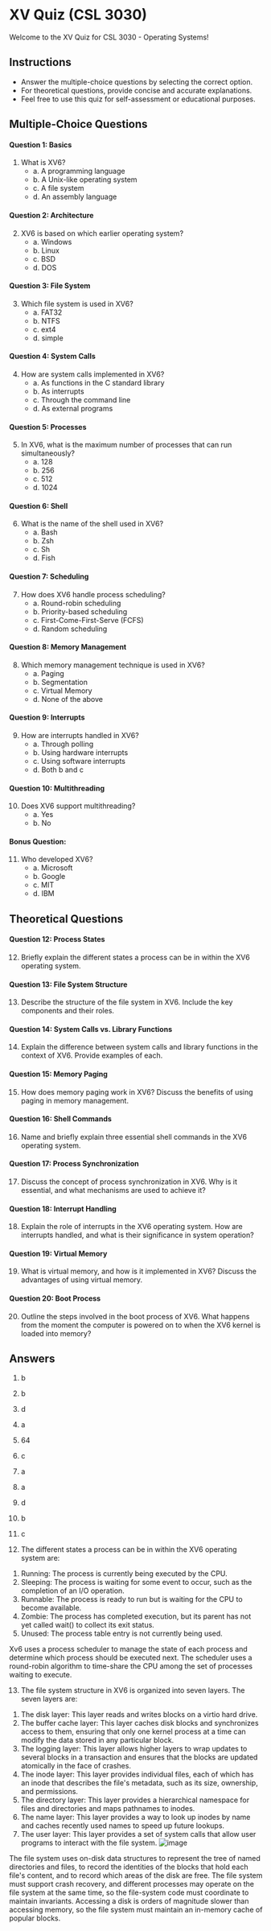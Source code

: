 # XV Quiz (CSL 3030)

Welcome to the XV Quiz for CSL 3030 - Operating Systems!



## Instructions
- Answer the multiple-choice questions by selecting the correct option.
- For theoretical questions, provide concise and accurate explanations.
- Feel free to use this quiz for self-assessment or educational purposes.

## Multiple-Choice Questions

#### Question 1: Basics
1. What is XV6?
   - a. A programming language
   - b. A Unix-like operating system
   - c. A file system
   - d. An assembly language

#### Question 2: Architecture
2. XV6 is based on which earlier operating system?
   - a. Windows
   - b. Linux
   - c. BSD
   - d. DOS

#### Question 3: File System
3. Which file system is used in XV6?
   - a. FAT32
   - b. NTFS
   - c. ext4
   - d. simple

#### Question 4: System Calls
4. How are system calls implemented in XV6?
   - a. As functions in the C standard library
   - b. As interrupts
   - c. Through the command line
   - d. As external programs

#### Question 5: Processes
5. In XV6, what is the maximum number of processes that can run simultaneously?
   - a. 128
   - b. 256
   - c. 512
   - d. 1024

#### Question 6: Shell
6. What is the name of the shell used in XV6?
   - a. Bash
   - b. Zsh
   - c. Sh
   - d. Fish

#### Question 7: Scheduling
7. How does XV6 handle process scheduling?
   - a. Round-robin scheduling
   - b. Priority-based scheduling
   - c. First-Come-First-Serve (FCFS)
   - d. Random scheduling

#### Question 8: Memory Management
8. Which memory management technique is used in XV6?
   - a. Paging
   - b. Segmentation
   - c. Virtual Memory
   - d. None of the above

#### Question 9: Interrupts
9. How are interrupts handled in XV6?
   - a. Through polling
   - b. Using hardware interrupts
   - c. Using software interrupts
   - d. Both b and c

#### Question 10: Multithreading
10. Does XV6 support multithreading?
    - a. Yes
    - b. No

#### Bonus Question:
11. Who developed XV6?
    - a. Microsoft
    - b. Google
    - c. MIT
    - d. IBM

## Theoretical Questions

#### Question 12: Process States
12. Briefly explain the different states a process can be in within the XV6 operating system.

#### Question 13: File System Structure
13. Describe the structure of the file system in XV6. Include the key components and their roles.

#### Question 14: System Calls vs. Library Functions
14. Explain the difference between system calls and library functions in the context of XV6. Provide examples of each.

#### Question 15: Memory Paging
15. How does memory paging work in XV6? Discuss the benefits of using paging in memory management.

#### Question 16: Shell Commands
16. Name and briefly explain three essential shell commands in the XV6 operating system.

#### Question 17: Process Synchronization
17. Discuss the concept of process synchronization in XV6. Why is it essential, and what mechanisms are used to achieve it?

#### Question 18: Interrupt Handling
18. Explain the role of interrupts in the XV6 operating system. How are interrupts handled, and what is their significance in system operation?

#### Question 19: Virtual Memory
19. What is virtual memory, and how is it implemented in XV6? Discuss the advantages of using virtual memory.

#### Question 20: Boot Process
20. Outline the steps involved in the boot process of XV6. What happens from the moment the computer is powered on to when the XV6 kernel is loaded into memory?

## Answers
1) b
2) b
3) d
4) a
5) 64
6) c
7) a
8) a
9) d
10) b
11) c

12) The different states a process can be in within the XV6 operating system are:
1. Running: The process is currently being executed by the CPU.
2. Sleeping: The process is waiting for some event to occur, such as the completion of an I/O operation.
3. Runnable: The process is ready to run but is waiting for the CPU to become available.
4. Zombie: The process has completed execution, but its parent has not yet called wait() to collect its exit status.
5. Unused: The process table entry is not currently being used.

Xv6 uses a process scheduler to manage the state of each process and determine which process should be executed next. The scheduler uses a round-robin algorithm to time-share the CPU among the set of processes waiting to execute.

13) The file system structure in XV6 is organized into seven layers. The seven layers are:

1. The disk layer: This layer reads and writes blocks on a virtio hard drive.
2. The buffer cache layer: This layer caches disk blocks and synchronizes access to them, ensuring that only one kernel process at a time can modify the data stored in any particular block.
3. The logging layer: This layer allows higher layers to wrap updates to several blocks in a transaction and ensures that the blocks are updated atomically in the face of crashes.
4. The inode layer: This layer provides individual files, each of which has an inode that describes the file's metadata, such as its size, ownership, and permissions.
5. The directory layer: This layer provides a hierarchical namespace for files and directories and maps pathnames to inodes.
6. The name layer: This layer provides a way to look up inodes by name and caches recently used names to speed up future lookups.
7. The user layer: This layer provides a set of system calls that allow user programs to interact with the file system.
<centre>![image](https://github.com/anushkaa-ambuj/B21ES006_xv6-quiz/assets/92167974/dc508428-8af5-446d-8bb6-bba479d4fa91)</centre>

The file system uses on-disk data structures to represent the tree of named directories and files, to record the identities of the blocks that hold each file's content, and to record which areas of the disk are free. The file system must support crash recovery, and different processes may operate on the file system at the same time, so the file-system code must coordinate to maintain invariants. Accessing a disk is orders of magnitude slower than accessing memory, so the file system must maintain an in-memory cache of popular blocks.



